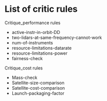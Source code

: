 # List of critic rules

Critique_performance rules

- active-instr-in-orbit-DD
- two-lidars-at-same-frequency-cannot-work
- num-of-instruments
- resource-limitations-datarate
- resource-limitations-power
- fairness-check

Critique_cost rules

- Mass-check
- Satellite-size-comparison
- Satellite-cost-comparison
- Launch-packaging-factor